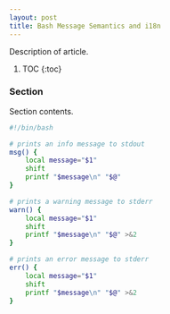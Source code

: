 ```yaml
---
layout: post
title: Bash Message Semantics and i18n
---
```


Description of article.

1. TOC
{:toc}

### Section

Section contents.

```bash
#!/bin/bash

# prints an info message to stdout
msg() {
	local message="$1"
	shift
	printf "$message\n" "$@"
}

# prints a warning message to stderr
warn() {
	local message="$1"
	shift
	printf "$message\n" "$@" >&2
}

# prints an error message to stderr
err() {
	local message="$1"
	shift
	printf "$message\n" "$@" >&2
}
```

<!--
### Footnotes

[^1]: Credit goes to <user> for <whatever reasons>.
-->

